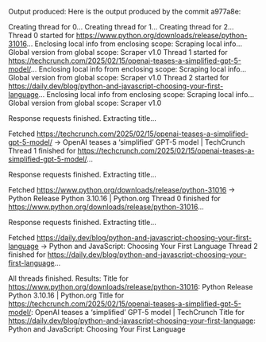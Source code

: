 Output produced:
Here is the output produced by the commit a977a8e:



Creating thread for 0...
Creating thread for 1...
Creating thread for 2...
Thread 0 started for https://www.python.org/downloads/release/python-31016...
Enclosing local info from enclosing scope: Scraping local info...
Global version from global scope: Scraper v1.0
Thread 1 started for https://techcrunch.com/2025/02/15/openai-teases-a-simplified-gpt-5-model/...
Enclosing local info from enclosing scope: Scraping local info...
Global version from global scope: Scraper v1.0
Thread 2 started for https://daily.dev/blog/python-and-javascript-choosing-your-first-language...
Enclosing local info from enclosing scope: Scraping local info...
Global version from global scope: Scraper v1.0

Response requests finished. Extracting title...

Fetched https://techcrunch.com/2025/02/15/openai-teases-a-simplified-gpt-5-model/ -> OpenAI teases a ‘simplified’ GPT-5 model | TechCrunch
Thread 1 finished for https://techcrunch.com/2025/02/15/openai-teases-a-simplified-gpt-5-model/...

Response requests finished. Extracting title...

Fetched https://www.python.org/downloads/release/python-31016 -> Python Release Python 3.10.16 | Python.org
Thread 0 finished for https://www.python.org/downloads/release/python-31016...

Response requests finished. Extracting title...

Fetched https://daily.dev/blog/python-and-javascript-choosing-your-first-language -> Python and JavaScript: Choosing Your First Language
Thread 2 finished for https://daily.dev/blog/python-and-javascript-choosing-your-first-language...


All threads finished. Results:
Title for https://www.python.org/downloads/release/python-31016: Python Release Python 3.10.16 | Python.org
Title for https://techcrunch.com/2025/02/15/openai-teases-a-simplified-gpt-5-model/: OpenAI teases a ‘simplified’ GPT-5 model | TechCrunch
Title for https://daily.dev/blog/python-and-javascript-choosing-your-first-language: Python and JavaScript: Choosing Your First Language